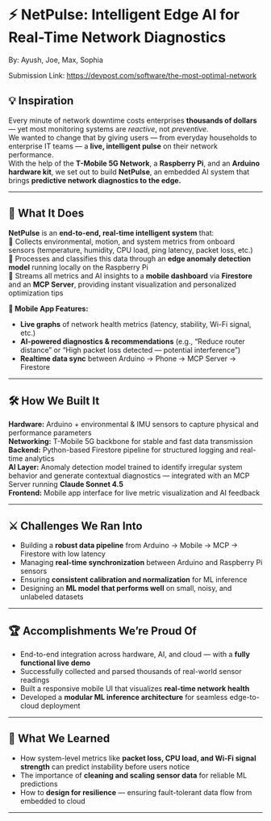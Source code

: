 # ⚡ **NetPulse: Intelligent Edge AI for Real-Time Network Diagnostics**
By: Ayush, Joe, Max, Sophia

Submission Link: https://devpost.com/software/the-most-optimal-network

## 💡 **Inspiration**  
Every minute of network downtime costs enterprises **thousands of dollars** — yet most monitoring systems are *reactive*, not *preventive.*  
We wanted to change that by giving users — from everyday households to enterprise IT teams — a **live, intelligent pulse** on their network performance.  
With the help of the **T-Mobile 5G Network**, a **Raspberry Pi**, and an **Arduino hardware kit**, we set out to build **NetPulse**, an embedded AI system that brings **predictive network diagnostics to the edge.**

---

## 🚀 **What It Does**  
**NetPulse** is an **end-to-end, real-time intelligent system** that:  
🔹 Collects environmental, motion, and system metrics from onboard sensors (temperature, humidity, CPU load, ping latency, packet loss, etc.)  
🔹 Processes and classifies this data through an **edge anomaly detection model** running locally on the Raspberry Pi  
🔹 Streams all metrics and AI insights to a **mobile dashboard** via **Firestore** and an **MCP Server**, providing instant visualization and personalized optimization tips  

**📱 Mobile App Features:**  
- **Live graphs** of network health metrics (latency, stability, Wi-Fi signal, etc.)  
- **AI-powered diagnostics & recommendations** (e.g., “Reduce router distance” or “High packet loss detected — potential interference”)  
- **Realtime data sync** between Arduino → Phone → MCP Server → Firestore  

---

## 🛠️ **How We Built It**  
**Hardware:** Arduino + environmental & IMU sensors to capture physical and performance parameters  
**Networking:** T-Mobile 5G backbone for stable and fast data transmission  
**Backend:** Python-based Firestore pipeline for structured logging and real-time analytics  
**AI Layer:** Anomaly detection model trained to identify irregular system behavior and generate contextual diagnostics — integrated with an MCP Server running **Claude Sonnet 4.5**  
**Frontend:** Mobile app interface for live metric visualization and AI feedback  

---

## ⚔️ **Challenges We Ran Into**  
- Building a **robust data pipeline** from Arduino → Mobile → MCP → Firestore with low latency  
- Managing **real-time synchronization** between Arduino and Raspberry Pi sensors  
- Ensuring **consistent calibration and normalization** for ML inference  
- Designing an **ML model that performs well** on small, noisy, and unlabeled datasets  

---

## 🏆 **Accomplishments We’re Proud Of**  
- End-to-end integration across hardware, AI, and cloud — with a **fully functional live demo**  
- Successfully collected and parsed thousands of real-world sensor readings  
- Built a responsive mobile UI that visualizes **real-time network health**  
- Developed a **modular ML inference architecture** for seamless edge-to-cloud deployment  

---

## 🧠 **What We Learned**  
- How system-level metrics like **packet loss, CPU load, and Wi-Fi signal strength** can predict instability before users notice  
- The importance of **cleaning and scaling sensor data** for reliable ML predictions  
- How to **design for resilience** — ensuring fault-tolerant data flow from embedded to cloud  

---
